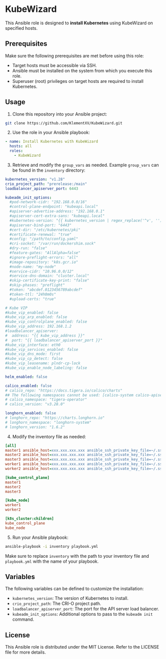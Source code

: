 # KubeWizard

This Ansible role is designed to **install Kubernetes** using KubeWizard on specified hosts.

## Prerequisites

Make sure the following prerequisites are met before using this role:
- Target hosts must be accessible via SSH.
- Ansible must be installed on the system from which you execute this role.
- Superuser (root) privileges on target hosts are required to install Kubernetes.

## Usage

1. Clone this repository into your Ansible project:

```bash
git clone https://github.com/KlementXV/KubeWizard.git
```

2. Use the role in your Ansible playbook:
```yaml
- name: Install Kubernetes with KubeWizard
  hosts: all
  roles:
    - KubeWizard
```

3. Retrieve and modify the `group_vars` as needed. Example `group_vars` can be found in the `inventory` directory:
```yaml
kubernetes_version: "v1.28"
crio_project_path: "prerelease:/main"
loadbalancer_apiserver_port: 6443

kubeadm_init_options:
  #pod-network-cidr: "192.168.0.0/16"
  #control-plane-endpoint: "kubeapi.local"
  #apiserver-advertise-address: "192.168.0.1"
  #apiserver-cert-extra-sans: "kubeapi.local"
  #kubernetes-version: "{{ kubernetes_version | regex_replace('^v', '') }}"
  #apiserver-bind-port: "6443"
  #cert-dir: "/etc/kubernetes/pki"
  #certificate-renewal: "true"
  #config: "/path/to/config.yaml"
  #cri-socket: "/var/run/dockershim.sock"
  #dry-run: "false"
  #feature-gates: "AllAlpha=false"
  #ignore-preflight-errors: "all"
  #image-repository: "k8s.gcr.io"
  #node-name: "my-node"
  #service-cidr: "10.96.0.0/12"
  #service-dns-domain: "cluster.local"
  #skip-certificate-key-print: "false"
  #skip-phases: "preflight"
  #token: "abcdef.0123456789abcdef"
  #token-ttl: "24h0m0s"
  #upload-certs: "true"

# Kube VIP
#kube_vip_enabled: false
#kube_vip_arp_enabled: false
#kube_vip_controlplane_enabled: false
#kube_vip_address: 192.168.1.2
#loadbalancer_apiserver:
#  address: "{{ kube_vip_address }}"
#  port: "{{ loadbalancer_apiserver_port }}"
#kube_vip_interface: eth0
#kube_vip_services_enabled: false
#kube_vip_dns_mode: first
#kube_vip_cp_detect: false
#kube_vip_leasename: plndr-cp-lock
#kube_vip_enable_node_labeling: false

helm_enabled: false

calico_enabled: false
# calico_repo: "https://docs.tigera.io/calico/charts"
## The following namespaces cannot be used: [calico-system calico-apiserver tigera-system tigera-elasticsearch tigera-compliance tigera-intrusion-detection tigera-dpi tigera-eck-operator tigera-fluentd calico-system tigera-manager]
# calico_namespace: "tigera-operator"
# calico_version: "v3.28.0"

longhorn_enabled: false
# longhorn_repo: "https://charts.longhorn.io"
# longhorn_namespace: "longhorn-system"
# longhorn_version: "1.6.2"
```

4. Modify the inventory file as needed:
```ini
[all]
master1 ansible_host=xxx.xxx.xxx.xxx ansible_ssh_private_key_file=~/.ssh/id_rsa
master2 ansible_host=xxx.xxx.xxx.xxx ansible_ssh_private_key_file=~/.ssh/id_rsa
master3 ansible_host=xxx.xxx.xxx.xxx ansible_ssh_private_key_file=~/.ssh/id_rsa
worker1 ansible_host=xxx.xxx.xxx.xxx ansible_ssh_private_key_file=~/.ssh/id_rsa
worker2 ansible_host=xxx.xxx.xxx.xxx ansible_ssh_private_key_file=~/.ssh/id_rsa

[kube_control_plane]
master1
master2
master3

[kube_node]
worker1
worker2

[k8s_cluster:children]
kube_control_plane
kube_node
```

5. Run your Ansible playbook:
```bash
ansible-playbook -i inventory playbook.yml
```
Make sure to replace `inventory` with the path to your inventory file and `playbook.yml` with the name of your playbook.

## Variables

The following variables can be defined to customize the installation:
- `kubernetes_version`: The version of Kubernetes to install.
- `crio_project_path`: The CRI-O project path.
- `loadbalancer_apiserver_port`: The port for the API server load balancer.
- `kubeadm_init_options`: Additional options to pass to the `kubeadm init` command.

## License

This Ansible role is distributed under the MIT License. Refer to the LICENSE file for more details.